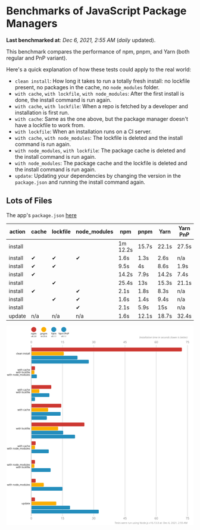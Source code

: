 # Benchmarks of JavaScript Package Managers

**Last benchmarked at**: _Dec 6, 2021, 2:55 AM_ (_daily_ updated).

This benchmark compares the performance of npm, pnpm, and Yarn (both regular and PnP variant).

Here's a quick explanation of how these tests could apply to the real world:

- `clean install`: How long it takes to run a totally fresh install: no lockfile present, no packages in the cache, no `node_modules` folder.
- `with cache`, `with lockfile`, `with node_modules`: After the first install is done, the install command is run again.
- `with cache`, `with lockfile`: When a repo is fetched by a developer and installation is first run.
- `with cache`: Same as the one above, but the package manager doesn't have a lockfile to work from.
- `with lockfile`: When an installation runs on a CI server.
- `with cache`, `with node_modules`: The lockfile is deleted and the install command is run again.
- `with node_modules`, `with lockfile`: The package cache is deleted and the install command is run again.
- `with node_modules`: The package cache and the lockfile is deleted and the install command is run again.
- `update`: Updating your dependencies by changing the version in the `package.json` and running the install command again.

## Lots of Files

The app's `package.json` [here](https://github.com/pnpm/pnpm.github.io/blob/main/benchmarks/fixtures/alotta-files/package.json)

| action  | cache | lockfile | node_modules| npm | pnpm | Yarn | Yarn PnP |
| ---     | ---   | ---      | ---         | --- | ---  | ---  | ---      |
| install |       |          |             | 1m 12.2s | 15.7s | 22.1s | 27.5s |
| install | ✔     | ✔        | ✔           | 1.6s | 1.3s | 2.6s | n/a |
| install | ✔     | ✔        |             | 9.5s | 4s | 8.6s | 1.9s |
| install | ✔     |          |             | 14.2s | 7.9s | 14.2s | 7.4s |
| install |       | ✔        |             | 25.4s | 13s | 15.3s | 21.1s |
| install | ✔     |          | ✔           | 2.1s | 1.8s | 8.3s | n/a |
| install |       | ✔        | ✔           | 1.6s | 1.4s | 9.4s | n/a |
| install |       |          | ✔           | 2.1s | 5.9s | 15s | n/a |
| update  | n/a | n/a | n/a | 1.6s | 12.1s | 18.7s | 32.4s |

![Graph of the alotta-files results](../../static/img/benchmarks/alotta-files.svg)